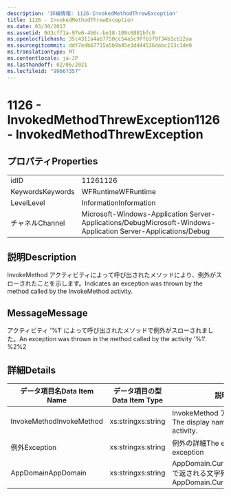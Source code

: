 ```yaml
---
description: '詳細情報: 1126-InvokedMethodThrewException'
title: 1126 - InvokedMethodThrewException
ms.date: 03/30/2017
ms.assetid: 0d3cff1a-97e6-4b6c-be18-108c6881bfc0
ms.openlocfilehash: 35c4311a4ab7750cc54a5c9ffb379f34b1cb12aa
ms.sourcegitcommit: ddf7edb67715a5b9a45e3dd44536dabc153c1de0
ms.translationtype: MT
ms.contentlocale: ja-JP
ms.lasthandoff: 02/06/2021
ms.locfileid: "99667357"
---
```

# <a name="1126---invokedmethodthrewexception"></a><span data-ttu-id="67e99-103">1126 - InvokedMethodThrewException</span><span class="sxs-lookup"><span data-stu-id="67e99-103">1126 - InvokedMethodThrewException</span></span>

## <a name="properties"></a><span data-ttu-id="67e99-104">プロパティ</span><span class="sxs-lookup"><span data-stu-id="67e99-104">Properties</span></span>  
  
|||  
|-|-|  
|<span data-ttu-id="67e99-105">id</span><span class="sxs-lookup"><span data-stu-id="67e99-105">ID</span></span>|<span data-ttu-id="67e99-106">1126</span><span class="sxs-lookup"><span data-stu-id="67e99-106">1126</span></span>|  
|<span data-ttu-id="67e99-107">Keywords</span><span class="sxs-lookup"><span data-stu-id="67e99-107">Keywords</span></span>|<span data-ttu-id="67e99-108">WFRuntime</span><span class="sxs-lookup"><span data-stu-id="67e99-108">WFRuntime</span></span>|  
|<span data-ttu-id="67e99-109">Level</span><span class="sxs-lookup"><span data-stu-id="67e99-109">Level</span></span>|<span data-ttu-id="67e99-110">Information</span><span class="sxs-lookup"><span data-stu-id="67e99-110">Information</span></span>|  
|<span data-ttu-id="67e99-111">チャネル</span><span class="sxs-lookup"><span data-stu-id="67e99-111">Channel</span></span>|<span data-ttu-id="67e99-112">Microsoft-Windows-Application Server-Applications/Debug</span><span class="sxs-lookup"><span data-stu-id="67e99-112">Microsoft-Windows-Application Server-Applications/Debug</span></span>|  
  
## <a name="description"></a><span data-ttu-id="67e99-113">説明</span><span class="sxs-lookup"><span data-stu-id="67e99-113">Description</span></span>  

 <span data-ttu-id="67e99-114">InvokeMethod アクティビティによって呼び出されたメソッドにより、例外がスローされたことを示します。</span><span class="sxs-lookup"><span data-stu-id="67e99-114">Indicates an exception was thrown by the method called by the InvokeMethod activity.</span></span>  
  
## <a name="message"></a><span data-ttu-id="67e99-115">Message</span><span class="sxs-lookup"><span data-stu-id="67e99-115">Message</span></span>  

 <span data-ttu-id="67e99-116">アクティビティ '%1' によって呼び出されたメソッドで例外がスローされました。</span><span class="sxs-lookup"><span data-stu-id="67e99-116">An exception was thrown in the method called by the activity '%1'.</span></span> <span data-ttu-id="67e99-117">%2</span><span class="sxs-lookup"><span data-stu-id="67e99-117">%2</span></span>  
  
## <a name="details"></a><span data-ttu-id="67e99-118">詳細</span><span class="sxs-lookup"><span data-stu-id="67e99-118">Details</span></span>  
  
|<span data-ttu-id="67e99-119">データ項目名</span><span class="sxs-lookup"><span data-stu-id="67e99-119">Data Item Name</span></span>|<span data-ttu-id="67e99-120">データ項目の型</span><span class="sxs-lookup"><span data-stu-id="67e99-120">Data Item Type</span></span>|<span data-ttu-id="67e99-121">説明</span><span class="sxs-lookup"><span data-stu-id="67e99-121">Description</span></span>|  
|--------------------|--------------------|-----------------|  
|<span data-ttu-id="67e99-122">InvokeMethod</span><span class="sxs-lookup"><span data-stu-id="67e99-122">InvokeMethod</span></span>|<span data-ttu-id="67e99-123">xs:string</span><span class="sxs-lookup"><span data-stu-id="67e99-123">xs:string</span></span>|<span data-ttu-id="67e99-124">InvokeMethod アクティビティの表示名。</span><span class="sxs-lookup"><span data-stu-id="67e99-124">The display name of the InvokeMethod activity.</span></span>|  
|<span data-ttu-id="67e99-125">例外</span><span class="sxs-lookup"><span data-stu-id="67e99-125">Exception</span></span>|<span data-ttu-id="67e99-126">xs:string</span><span class="sxs-lookup"><span data-stu-id="67e99-126">xs:string</span></span>|<span data-ttu-id="67e99-127">例外の詳細</span><span class="sxs-lookup"><span data-stu-id="67e99-127">The exception details for the exception</span></span>|  
|<span data-ttu-id="67e99-128">AppDomain</span><span class="sxs-lookup"><span data-stu-id="67e99-128">AppDomain</span></span>|<span data-ttu-id="67e99-129">xs:string</span><span class="sxs-lookup"><span data-stu-id="67e99-129">xs:string</span></span>|<span data-ttu-id="67e99-130">AppDomain.CurrentDomain.FriendlyName で返される文字列。</span><span class="sxs-lookup"><span data-stu-id="67e99-130">The string returned by AppDomain.CurrentDomain.FriendlyName.</span></span>|
